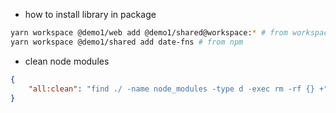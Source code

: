 -   how to install library in package

```bash
yarn workspace @demo1/web add @demo1/shared@workspace:* # from workspace
yarn workspace @demo1/shared add date-fns # from npm
```

-   clean node modules

```json
{
    "all:clean": "find ./ -name node_modules -type d -exec rm -rf {} +"
}
```
